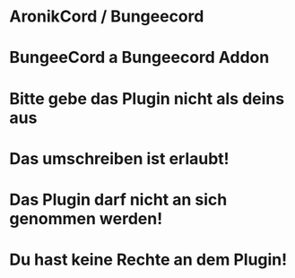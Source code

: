 # AronikCord / Bungeecord
# BungeeCord a Bungeecord Addon
# Bitte gebe das Plugin nicht als deins aus
# Das umschreiben ist erlaubt!
# Das Plugin darf nicht an sich genommen werden!
# Du hast keine Rechte an dem Plugin!
